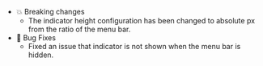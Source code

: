 -   💥 Breaking changes
    -   The indicator height configuration has been changed to absolute px from the ratio of the menu bar.
-   🐛 Bug Fixes
    -   Fixed an issue that indicator is not shown when the menu bar is hidden.
